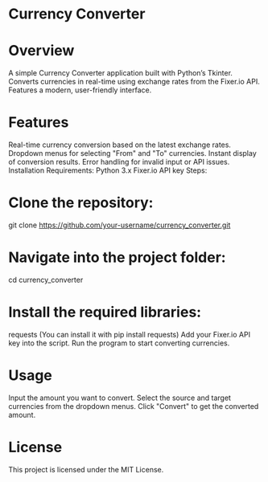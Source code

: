# Currency Converter
# Overview
A simple Currency Converter application built with Python’s Tkinter.
Converts currencies in real-time using exchange rates from the Fixer.io API.
Features a modern, user-friendly interface.
# Features
Real-time currency conversion based on the latest exchange rates.
Dropdown menus for selecting "From" and "To" currencies.
Instant display of conversion results.
Error handling for invalid input or API issues.
Installation Requirements:
Python 3.x
Fixer.io API key
Steps:
# Clone the repository:
git clone https://github.com/your-username/currency_converter.git
# Navigate into the project folder:
cd currency_converter
# Install the required libraries:
requests (You can install it with pip install requests)
Add your Fixer.io API key into the script.
Run the program to start converting currencies.
# Usage
Input the amount you want to convert.
Select the source and target currencies from the dropdown menus.
Click "Convert" to get the converted amount.
# License
This project is licensed under the MIT License.
